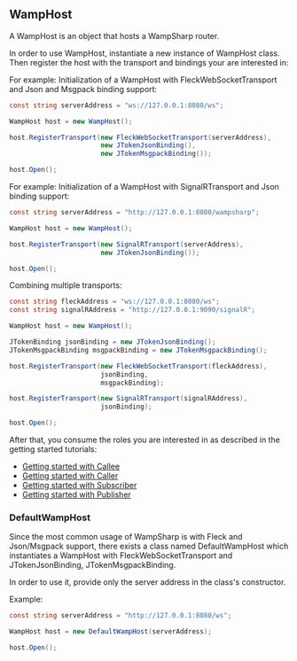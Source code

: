 ## WampHost

A WampHost is an object that hosts a WampSharp router.

In order to use WampHost, instantiate a new instance of WampHost class.
Then register the host with the transport and bindings your are interested in: 

For example: Initialization of a WampHost with FleckWebSocketTransport and Json and Msgpack binding support:
```csharp
const string serverAddress = "ws://127.0.0.1:8080/ws";

WampHost host = new WampHost();

host.RegisterTransport(new FleckWebSocketTransport(serverAddress),
                       new JTokenJsonBinding(),
                       new JTokenMsgpackBinding());

host.Open();
```

For example: Initialization of a WampHost with SignalRTransport and Json binding support:
```csharp
const string serverAddress = "http://127.0.0.1:8080/wampsharp";

WampHost host = new WampHost();

host.RegisterTransport(new SignalRTransport(serverAddress),
                       new JTokenJsonBinding());

host.Open();
```

Combining multiple transports:

```csharp
const string fleckAddress = "ws://127.0.0.1:8080/ws";
const string signalRAddress = "http://127.0.0.1:9090/signalR";

WampHost host = new WampHost();

JTokenBinding jsonBinding = new JTokenJsonBinding();
JTokenMsgpackBinding msgpackBinding = new JTokenMsgpackBinding();

host.RegisterTransport(new FleckWebSocketTransport(fleckAddress),
                       jsonBinding,
                       msgpackBinding);

host.RegisterTransport(new SignalRTransport(signalRAddress),
                       jsonBinding);

host.Open();
```

After that, you consume the roles you are interested in as described in the getting started tutorials:
* [Getting started with Callee](../Roles/Callee/Getting-Started-with-Callee.md)
* [Getting started with Caller](../Roles/Caller/Getting-Started-with-Caller.md)
* [Getting started with Subscriber](../Roles/Subscriber/Getting-Started-with-Subscriber.md)
* [Getting started with Publisher](../Roles/Publisher/Getting-Started-with-Publisher.md)

### DefaultWampHost

Since the most common usage of WampSharp is with Fleck and Json/Msgpack support, there exists a class named DefaultWampHost which instantiates a WampHost with FleckWebSocketTransport and JTokenJsonBinding, JTokenMsgpackBinding.

In order to use it, provide only the server address in the class's constructor.

Example:

```csharp
const string serverAddress = "http://127.0.0.1:8080/ws";

WampHost host = new DefaultWampHost(serverAddress);

host.Open();
```